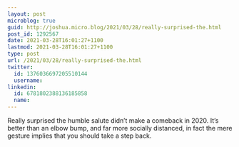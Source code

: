 ```yaml
---
layout: post
microblog: true
guid: http://joshua.micro.blog/2021/03/28/really-surprised-the.html
post_id: 1292567
date: 2021-03-28T16:01:27+1100
lastmod: 2021-03-28T16:01:27+1100
type: post
url: /2021/03/28/really-surprised-the.html
twitter:
  id: 1376036697205510144
  username: 
linkedin:
  id: 6781802388136185858
  name: 
---
```

Really surprised the humble salute didn’t make a comeback in 2020. It’s better than an elbow bump, and far more socially distanced, in fact the mere gesture implies that you should take a step back.
